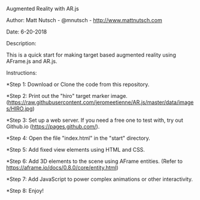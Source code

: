 Augmented Reality with AR.js 

Author: Matt Nutsch - @mnutsch - http://www.mattnutsch.com

Date: 6-20-2018

Description:

This is a quick start for making target based augmented reality using AFrame.js and AR.js.


Instructions:

*Step 1: Download or Clone the code from this repository.

*Step 2: Print out the "hiro" target marker image. (https://raw.githubusercontent.com/jeromeetienne/AR.js/master/data/images/HIRO.jpg)

*Step 3: Set up a web server. If you need a free one to test with, try out Github.io (https://pages.github.com/).

*Step 4: Open the file "index.html" in the "start" directory.

*Step 5: Add fixed view elements using HTML and CSS. 

*Step 6: Add 3D elements to the scene using AFrame entities. (Refer to https://aframe.io/docs/0.8.0/core/entity.html)

*Step 7: Add JavaScript to power complex animations or other interactivity.

*Step 8: Enjoy!